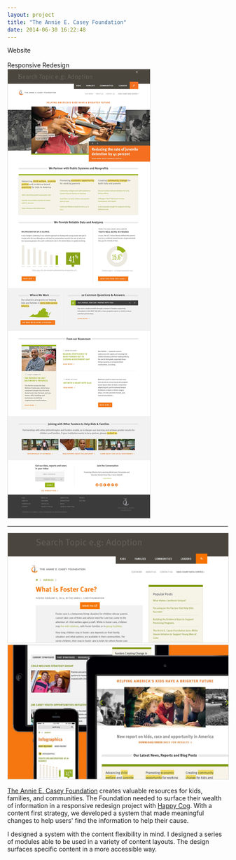 ```yaml
---
layout: project
title: "The Annie E. Casey Foundation"
date: 2014-06-30 16:22:48
---
```


<div class="meta">
	<div class="banner">Website</div>
  <br>
  Responsive Redesign
</div>

<img src="/images/aecf.jpg" alt="" style="border: 1px solid #ddd;">

---

<img src="/images/aecf-search.gif" alt="" style="border: 1px solid #ddd;">
<img src="/images/aecf-devices.jpg" alt="" style="border: 1px solid #ddd;">


[The Annie E. Casey Foundation](http://www.aecf.org) creates valuable resources for kids, families, and communities. The Foundation needed to surface their wealth of information in a responsive redesign project with [Happy Cog](http://happycog.com). With a content first strategy, we developed a system that made meaningful changes to help users' find the information to help their cause.

I designed a system with the content flexibility in mind. I designed a series of modules able to be used in a variety of content layouts. The design surfaces specific content in a more accessible way.